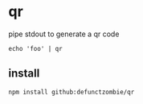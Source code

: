 # qr

pipe stdout to generate a qr code

```
echo 'foo' | qr
```

## install

```
npm install github:defunctzombie/qr
```
